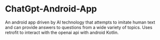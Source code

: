 # ChatGpt-Android-App
An android app driven by AI technology that attempts to imitate human text and can provide answers to questions from a wide variety of topics. Uses retrofit to interact with the openai api with android Kotlin.
